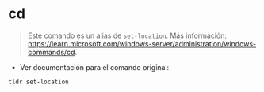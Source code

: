 # cd

> Este comando es un alias de `set-location`.
> Más información: <https://learn.microsoft.com/windows-server/administration/windows-commands/cd>.

- Ver documentación para el comando original:

`tldr set-location`
